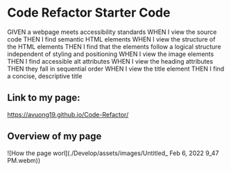 # Code Refactor Starter Code
GIVEN a webpage meets accessibility standards
WHEN I view the source code
THEN I find semantic HTML elements
WHEN I view the structure of the HTML elements
THEN I find that the elements follow a logical structure independent of styling and positioning
WHEN I view the image elements
THEN I find accessible alt attributes
WHEN I view the heading attributes
THEN they fall in sequential order
WHEN I view the title element
THEN I find a concise, descriptive title
## Link to my page:
https://avuong19.github.io/Code-Refactor/
## Overview of my page
![How the page worl](./Develop/assets/images/Untitled_ Feb 6, 2022 9_47 PM.webm))

